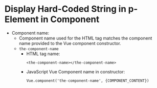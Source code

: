 # Display Hard-Coded String in p-Element in Component

* Component name:
    * Component name used for the HTML tag matches the component name provided to the Vue component constructor.
    * `the-component-name`
        * HTML tag name:
            ```
            <the-component-name></the-component-name>
            ```
        * JavaScript Vue Component name in constructor:
            ```
            Vue.component('the-component-name', {COMPONENT_CONTENT})
            ```